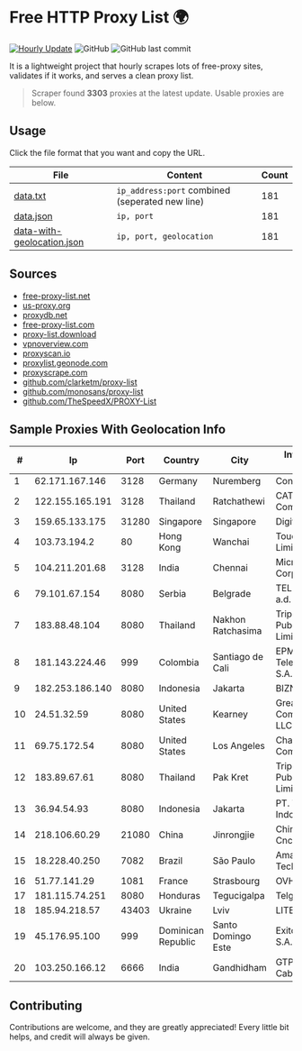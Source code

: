
# Free HTTP Proxy List 🌍

[![Hourly Update](https://github.com/mertguvencli/http-proxy-list/actions/workflows/main.yml/badge.svg?branch=main)](https://github.com/mertguvencli/http-proxy-list/actions/workflows/main.yml)
![GitHub](https://img.shields.io/github/license/mertguvencli/http-proxy-list)
![GitHub last commit](https://img.shields.io/github/last-commit/mertguvencli/http-proxy-list)

It is a lightweight project that hourly scrapes lots of free-proxy sites, validates if it works, and serves a clean proxy list.


> Scraper found **3303** proxies at the latest update. Usable proxies are below.

## Usage

Click the file format that you want and copy the URL.


|File|Content|Count|
|----|-------|-----|
|[data.txt](https://raw.githubusercontent.com/mertguvencli/http-proxy-list/main/proxy-list/data.txt)|`ip_address:port` combined (seperated new line)|181|
|[data.json](https://raw.githubusercontent.com/mertguvencli/http-proxy-list/main/proxy-list/data.json)|`ip, port`|181|
|[data-with-geolocation.json](https://raw.githubusercontent.com/mertguvencli/http-proxy-list/main/proxy-list/data-with-geolocation.json)|`ip, port, geolocation`|181|

## Sources

* [free-proxy-list.net](https://free-proxy-list.net)
* [us-proxy.org](https://www.us-proxy.org)
* [proxydb.net](http://proxydb.net)
* [free-proxy-list.com](https://free-proxy-list.com/?page=&port=&type%5B%5D=http&type%5B%5D=https&up_time=0&search=Search)
* [proxy-list.download](https://www.proxy-list.download/HTTP)
* [vpnoverview.com](https://vpnoverview.com/privacy/anonymous-browsing/free-proxy-servers)
* [proxyscan.io](https://www.proxyscan.io)
* [proxylist.geonode.com](https://proxylist.geonode.com/api/proxy-list?limit=300&page=1&sort_by=lastChecked&sort_type=desc&protocols=http,https)
* [proxyscrape.com](https://api.proxyscrape.com/v2/?request=displayproxies&protocol=http&timeout=10000&country=all&ssl=all&anonymity=all)
* [github.com/clarketm/proxy-list](https://raw.githubusercontent.com/clarketm/proxy-list/master/proxy-list-raw.txt)
* [github.com/monosans/proxy-list](https://raw.githubusercontent.com/monosans/proxy-list/main/proxies/http.txt)
* [github.com/TheSpeedX/PROXY-List](https://raw.githubusercontent.com/TheSpeedX/PROXY-List/master/http.txt)


## Sample Proxies With Geolocation Info

|#|Ip|Port|Country|City|Internet Service Provider|
|-|--|----|-------|----|-------------------------|
|1|62.171.167.146|3128|Germany|Nuremberg|Contabo GmbH|
|2|122.155.165.191|3128|Thailand|Ratchathewi|CAT Telecom Public Company Limited|
|3|159.65.133.175|31280|Singapore|Singapore|DigitalOcean, LLC|
|4|103.73.194.2|80|Hong Kong|Wanchai|TouchPal HK Co., Limited|
|5|104.211.201.68|3128|India|Chennai|Microsoft Corporation|
|6|79.101.67.154|8080|Serbia|Belgrade|TELEKOM SRBIJA a.d.|
|7|183.88.48.104|8080|Thailand|Nakhon Ratchasima|Triple T Broadband Public Company Limited|
|8|181.143.224.46|999|Colombia|Santiago de Cali|EPM Telecomunicaciones S.A. E.S.P.|
|9|182.253.186.140|8080|Indonesia|Jakarta|BIZNET|
|10|24.51.32.59|8080|United States|Kearney|Great Plains Communications LLC|
|11|69.75.172.54|8080|United States|Los Angeles|Charter Communications Inc|
|12|183.89.67.61|8080|Thailand|Pak Kret|Triple T Broadband Public Company Limited|
|13|36.94.54.93|8080|Indonesia|Jakarta|PT. Telekomunikasi Indonesia|
|14|218.106.60.29|21080|China|Jinrongjie|China Unicom CncNet|
|15|18.228.40.250|7082|Brazil|São Paulo|Amazon Technologies Inc.|
|16|51.77.141.29|1081|France|Strasbourg|OVH SAS|
|17|181.115.74.251|8080|Honduras|Tegucigalpa|Telgua|
|18|185.94.218.57|43403|Ukraine|Lviv|LITECH-ISP|
|19|45.176.95.100|999|Dominican Republic|Santo Domingo Este|Exito Vision Cable S.A.S|
|20|103.250.166.12|6666|India|Gandhidham|GTPL Ahmedabad Cable N/W pvt. Ltd.|



## Contributing

Contributions are welcome, and they are greatly appreciated! Every
little bit helps, and credit will always be given.

